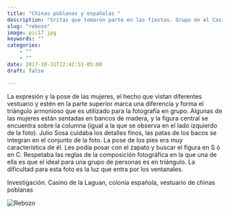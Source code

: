```yaml
---
title: "Chinas poblanas y españolas "
description: "Sritas que tomaron parte en las fiestas. Grupo en el Casino Feria del algodón . Torreón coahuila"
slug: "rebozo"
image: pic17.jpg
keywords: ""
categories: 
    - ""
    - ""
date: 2017-10-31T22:42:51-05:00
draft: false

---
```


La expresión y la pose de las mujeres, el hecho que vistan diferentes vestuario y estén en la parte superior marca una diferencia y forma el triángulo armonioso que es utilizado para la fotografía en grupo. Algunas de las mujeres están sentadas en bancos de madera, y la figura central se encuentra sobre la columna (igual a la que se observa en el lado izquierdo de la foto). Julio Sosa cuidaba los detalles finos, las patas de los bacos se integran en el conjunto de la foto. La pose de los pies era muy característica de él. Les podía posar con el zapato y buscar el figura en S ó en C. Respetaba las reglas de la composición fotográfica en la que una de ella es que el ideal para una  grupo de personas es en triángulo.  La dificultad para esta foto es la luz que entra por los ventanales. 

Investigación. Casino de la Laguan, colonia española, vestuario de chinas poblanas

![Rebozo](https://claudiaguerreros.github.io/juliososa/img/pic17.jpg)
